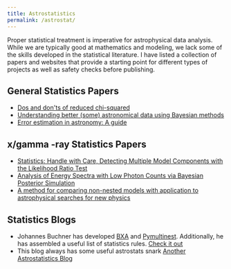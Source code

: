 ```yaml
---
title: Astrostatistics
permalink: /astrostat/
---
```


Proper statistical treatment is imperative for astrophysical data analysis. While we are typically good at mathematics and modeling, we lack some of the skills developed in the statistical literature. I have listed a collection of papers and websites that provide a starting point for different types of projects as well as safety checks before publishing. 

## General Statistics Papers

* [Dos and don'ts of reduced chi-squared](https://arxiv.org/abs/1012.3754)
* [Understanding better (some) astronomical data using Bayesian methods](https://arxiv.org/abs/1112.3652)
* [Error estimation in astronomy: A guide](https://arxiv.org/abs/1009.2755)

## x/gamma -ray Statistics Papers

* [Statistics: Handle with Care, Detecting Multiple Model Components with the Likelihood Ratio Test](https://arxiv.org/abs/astro-ph/0201547)
* [Analysis of Energy Spectra with Low Photon Counts via Bayesian Posterior Simulation](https://arxiv.org/abs/astro-ph/0008170)
* [A method for comparing non-nested models with application to astrophysical searches for new physics](https://arxiv.org/abs/1509.01010)

## Statistics Blogs

* Johannes Buchner has developed [BXA](http://johannesbuchner.github.io/BXA/index.html) and [Pymultinest](https://github.com/JohannesBuchner/PyMultiNest). Additionally, he has assembled a useful list of statistics rules. [Check it out](http://astrost.at/istics/minimal-statistics-checklist.html)
* This blog always has some useful astrostats snark [Another Astrostatistics Blog](https://astrostatistics.wordpress.com)
